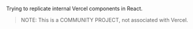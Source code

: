 Trying to replicate internal Vercel components in React.

> NOTE: This is a COMMUNITY PROJECT, not associated with Vercel.